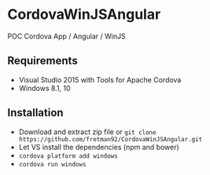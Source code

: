 # CordovaWinJSAngular
POC Cordova App / Angular / WinJS


## Requirements

- Visual Studio 2015 with Tools for Apache Cordova
- Windows 8.1, 10


## Installation

- Download and extract zip file or `git clone https://github.com/fretman92/CordovaWinJSAngular.git`
- Let VS install the dependencies (npm and bower)
- `cordova platform add windows`
- `cordova run windows`
